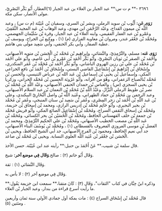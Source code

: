 ٣٦٩٦ -** م ت س:** عبد الجبار بن العلاء بن عبد الجبار (٦)العطار، أَبُو بَكْر البَصْرِيّ، مولى الأنصار، سكن مكة.

**رَوَى عَن:** أَيُّوب بْن سويد الرملي، وبشر بْن السري، وسفيان بْن عُيَيْنَة (م ت س) ، وعبد اللَّه بْن ميمون القداح، وعَبْد الرَّحْمَنِ ابن مهدي، وعبد الوهاب بْن عَبد المجيد الثَّقَفِيّ، وعَمْرو بْن عبد الغفار الفقيمي، وابنه العلاء بْن عبد الجبار، وقرة بْن سُلَيْمان الجهضمي، ومُحَمَّد بْن جَعْفَر غندر، ومروان بْن معاوية الفزاري (م) (١) ، ووكيع بْن الجراح، ويوسف بْن عطية الصفار، وأبي بكر الحنفي، وأبي سَعِيد مولى بني هاشم.

**رَوَى عَنه:** مسلم، والتِّرْمِذِيّ، والنَّسَائي، وإبراهيم بْن مُحَمَّد بْن الْحَسَن بْن متويه الأصبهاني، وأَحْمَد بْن الصقر بْن ثوبان البَصْرِيّ، وأَبُو بَكْر أَحْمَد بْن عَمْرو بْن أَبي عَاصِم، وأَبُو علي أَحْمَد بْن مُحَمَّد بْن علي بْن رزين الهروي الباشاني، وأَبُو بَكْر أَحْمَد بْن مُحَمَّد بْن عُمَر المنكدري، وإِسْحَاق بْن إِبْرَاهِيمَ بْن إِسْمَاعِيلَ القاضي البستي، وإِسْحَاق بْن أَحْمَدَ بْن نافع الخزاعي المكي، وإسماعيل بْن يحيى بْن إسماعيل بْن عَبد الله بْن عرباض التنيسي، والحسن بْن مُحَمَّد بْنالصباح الزعفراني، وهُوَ من أقرانه، وأَبُو عَرُوبَة الحسين بْن مُحَمَّد الحراني، وزكريا بْن يحيى السجزي (س) ، والعباس بْن حمدان الحنفي الأصبهاني، وعَبْد اللَّهِ بْن مُحَمَّد بْن نصر بْن طويط الرملي الْبَزَّازُ، وعَبْدُ اللَّهِ بْنُ مُحَمَّدِ بْن النعمان بْن عبد السلام الأصبهاني، وعبد الرحمن بن مُحَمَّدِ بْن حماد الطهراني، وعُبَيد اللَّه بْن واصل الْبُخَارِيّ البيكندي، وعلي بْن عَبد اللَّهِ بْن أَحْمَد بْن زحر المِصْرِي، وعُمَر بْن سَعِيد بْن سنان المنبجي، وعُمَر بْن مُحَمَّد بْن بجير البجيري، وأَبُو حَاتِم مُحَمَّد بْن إدريس الرازي، ومحمد بْن إسحاق بْن خزيمة، ومُحَمَّد بْن إسحاق الثقفي السراج، ومُحَمَّد بْن إِسْمَاعِيلَ الصائغ المكي، وأَبُو قريش مُحَمَّد بْن جمعة بْن خلف القهستاني الحافظ، ومُحَمَّد بْن الْحُسَيْن بْن بحر الكسائي، ومُحَمَّد بْن عَبد اللَّهِ بْن مصعب الخطيب الأصبهاني، ومُحَمَّد بْن علي الحكيم التِّرْمِذِيّ، ومحمد بْن الفضل بْن موسى المروزي المعروف بالقسطاني (١) ، ومُحَمَّد بْن يُوسُفَ البناء الأصبهاني، جد أبي نعيم الحافظ، ومحمود بْن الفرج الأصبهاني، جد أبي الشيخ الحافظ، ويحيى بْن الْحَسَن بْن جَعْفَر بْن عُبَيد اللَّه العلوي النسابة. ويحيى بْن مُحَمَّد بْن صاعد.

قال سلمة بْن شبيب،** عَنْ أَحْمَدَ بن حنبل:** رأيته عند ابن عُيَيْنَة. حسن الأخذ.

وَقَال أَبُو حاتم (٢) : صالح.**وَقَال فِي موضع آخر:** شيخ.

وَقَال النَّسَائي (١) : ثقة.

وَقَال فِي موضع آخر (٢) : لا بأس به.

وذكره ابنُ حِبَّان في كتاب "الثقات"، وَقَال (٣) : كَانَ متقنا،** سمعت ابن خزيمة يَقُول:** ما رأيت أسرع قراءة من بندار، وعبد الجبار بْن العلاء.

قال مُحَمَّد بْن إِسْحَاق السراج (٤) : مات بمكة أول جمادي الأولي سنة ثمان وأربعين ومئتين (٥) .